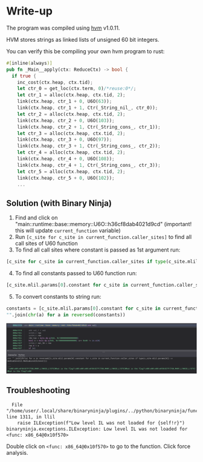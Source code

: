 # Write-up

The program was compiled using [hvm](https://higherorderco.com/) v1.0.11.

HVM stores strings as linked lists of unsigned 60 bit integers.

You can verify this be compiling your own hvm program to rust:
```rust
#[inline(always)]
pub fn _Main__apply(ctx: ReduceCtx) -> bool {
  if true {
    inc_cost(ctx.heap, ctx.tid);
    let ctr_0 = get_loc(ctx.term, 0)/*reuse:0*/;
    let ctr_1 = alloc(ctx.heap, ctx.tid, 2);
    link(ctx.heap, ctr_1 + 0, U6O(63));
    link(ctx.heap, ctr_1 + 1, Ctr(_String_nil_, ctr_0));
    let ctr_2 = alloc(ctx.heap, ctx.tid, 2);
    link(ctx.heap, ctr_2 + 0, U6O(103));
    link(ctx.heap, ctr_2 + 1, Ctr(_String_cons_, ctr_1));
    let ctr_3 = alloc(ctx.heap, ctx.tid, 2);
    link(ctx.heap, ctr_3 + 0, U6O(97));
    link(ctx.heap, ctr_3 + 1, Ctr(_String_cons_, ctr_2));
    let ctr_4 = alloc(ctx.heap, ctx.tid, 2);
    link(ctx.heap, ctr_4 + 0, U6O(108));
    link(ctx.heap, ctr_4 + 1, Ctr(_String_cons_, ctr_3));
    let ctr_5 = alloc(ctx.heap, ctx.tid, 2);
    link(ctx.heap, ctr_5 + 0, U6O(102));
    ...
```


## Solution (with Binary Ninja)

1. Find and click on "main::runtime::base::memory::U6O::h36cf8dab4021d9cd" (important! this will update `current_function` variable)
2. Run `[c_site for c_site in current_function.caller_sites]` to find all call sites of U60 function
3. To find all call sites where constant is passed as 1st argument run:
```python
[c_site for c_site in current_function.caller_sites if type(c_site.mlil.params[0]) == mediumlevelil.MediumLevelILConst]
```
4. To find all constants passed to U60 function run:
```python
[c_site.mlil.params[0].constant for c_site in current_function.caller_sites if type(c_site.mlil.params[0]) == mediumlevelil.MediumLevelILConst]
```
5. To convert constants to string run:
```python
constants = [c_site.mlil.params[0].constant for c_site in current_function.caller_sites if type(c_site.mlil.params[0]) == mediumlevelil.MediumLevelILConst]
"".join(chr(a) for a in reversed(constants))
```
![flag](flag.png)

## Troubleshooting
```
  File "/home/user/.local/share/binaryninja/plugins/../python/binaryninja/function.py", line 1311, in llil
    raise ILException(f"Low level IL was not loaded for {self!r}")
binaryninja.exceptions.ILException: Low level IL was not loaded for <func: x86_64@0x10f570>
```

Double click on `<func: x86_64@0x10f570>` to go to the function.
Click force analysis.